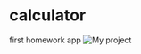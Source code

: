 # calculator
first homework app
![My project](https://user-images.githubusercontent.com/112871222/189418731-63c726f0-7bad-4e8f-8ff0-ceab192013c9.png)

